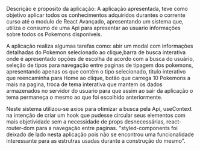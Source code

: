 Descrição e proposito da aplicação:
A aplicação apresentada, teve como objetivo aplicar todos os conhecimentos adquiridos durantes o corrente curso até o modulo de React Avançado,
apresentando um sistema que, utiliza o consumo de uma Api para apresentar ao usuario informações sobre todos os Pokemons disponiveis.

A aplicação realiza algumas tarefas como: abir um modal com informações detalhadas do Pokemon selecionado ao clique,barra de busca interativa onde é apresentado opções de escolha de acordo com a busca do usuário, seleção de tipos para navegação entre paginas de tipagem dos pokemons, apresentando apenas os que contém o tipo selecionado, titulo interativo que reencaminha para Home ao clique, botão que carrega 10 Pokemons a mais na pagina, troca de tema interativa que mantem os dados armazenados no servidor do usuario para que assim ao sair da aplicação o tema permaneça o mesmo ao que foi escolhido anteriormente.

Neste sistema utilizou-se axios para otimizar a busca pela Api, useContext na intenção de criar um hook que pudesse circular seus elementos com mais objetividade sem a necessidade de props desnecessárias, react-router-dom para a navegação entre paginas.
"styled-components foi deixado de lado nesta aplicação pois não se encontrou uma funcionalidade interessante para as estrutras usadas durante a construção do mesmo".


